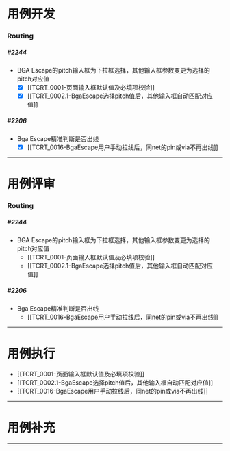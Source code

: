 
# 用例开发

### Routing
##### #2244
- BGA Escape的pitch输入框为下拉框选择，其他输入框参数变更为选择的pitch对应值
	- [x] [[TCRT_0001-页面输入框默认值及必填项校验]] 
	- [x] [[TCRT_0002.1-BgaEscape选择pitch值后，其他输入框自动匹配对应值]] 

##### #2206
- Bga Escape精准判断是否出线
	- [x] [[TCRT_0016-BgaEscape用户手动拉线后，同net的pin或via不再出线]] 

---

# 用例评审
### Routing
##### #2244
- BGA Escape的pitch输入框为下拉框选择，其他输入框参数变更为选择的pitch对应值
	- [[TCRT_0001-页面输入框默认值及必填项校验]] 
	- [[TCRT_0002.1-BgaEscape选择pitch值后，其他输入框自动匹配对应值]] 

##### #2206
- Bga Escape精准判断是否出线
	- [[TCRT_0016-BgaEscape用户手动拉线后，同net的pin或via不再出线]] 



---

# 用例执行
- [[TCRT_0001-页面输入框默认值及必填项校验]] 
- [[TCRT_0002.1-BgaEscape选择pitch值后，其他输入框自动匹配对应值]] 
- [[TCRT_0016-BgaEscape用户手动拉线后，同net的pin或via不再出线]] 


---

# 用例补充

---